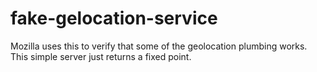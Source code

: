 fake-gelocation-service
=======================

Mozilla uses this to verify that some of the geolocation plumbing works.  This simple server just returns a fixed point.
